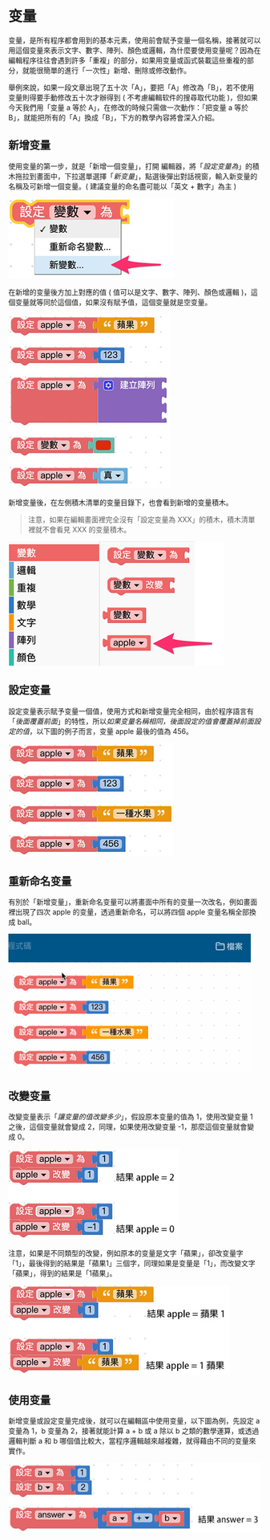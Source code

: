# 变量

变量，是所有程序都會用到的基本元素，使用前會賦予变量一個名稱，接著就可以用這個变量來表示文字、數字、陣列、顏色或邏輯，為什麼要使用变量呢？因為在編輯程序往往會遇到許多「重複」的部分，如果用变量或函式裝載這些重複的部分，就能很簡單的進行「一次性」新增、刪除或修改動作。

舉例來說，如果一段文章出現了五十次「A」，要把「A」修改為「B」，若不使用变量則得要手動修改五十次才辦得到 ( 不考慮編輯软件的搜尋取代功能 )，但如果今天我們用「变量 a 等於 A」，在修改的時候只需做一次動作：「把变量 a 等於 B」，就能把所有的「A」換成「B」，下方的教學內容將會深入介紹。

## 新增变量

使用变量的第一步，就是「新增一個变量」，打開 編輯器，將「*設定变量為*」的積木拖拉到畫面中，下拉選單選擇「*新变量*」，點選後彈出對話視窗，輸入新变量的名稱及可新增一個变量。( 建議变量的命名盡可能以「英文 + 數字」為主 )

![变量](../images/zh-tw/docs/webbit/basic/variables-01.jpg)

在新增的变量後方加上對應的值 ( 值可以是文字、數字、陣列、顏色或邏輯 )，這個变量就等同於這個值，如果沒有賦予值，這個变量就是空变量。

![变量](../images/zh-tw/docs/webbit/basic/variables-03.jpg)

新增变量後，在左側積木清單的变量目錄下，也會看到新增的变量積木。

> 注意，如果在編輯畫面裡完全沒有「設定变量為 XXX」的積木，積木清單裡就不會看見 XXX 的变量積木。

![变量](../images/zh-tw/docs/webbit/basic/variables-02.jpg)

## 設定变量

設定变量表示賦予变量一個值，使用方式和新增变量完全相同，由於程序語言有「*後面覆蓋前面*」的特性，所以*如果变量名稱相同，後面設定的值會覆蓋掉前面設定的值*，以下圖的例子而言，变量 apple 最後的值為 456。

![变量](../images/zh-tw/docs/webbit/basic/variables-04.jpg)

## 重新命名变量

有別於「新增变量」，重新命名变量可以將畫面中所有的变量一次改名，例如畫面裡出現了四次 apple 的变量，透過重新命名，可以將四個 apple 变量名稱全部換成 ball。

![变量](../images/zh-tw/docs/webbit/basic/variables-05.gif)

## 改變变量

改變变量表示「*讓变量的值改變多少*」，假設原本变量的值為 1，使用改變变量 1 之後，這個变量就會變成 2，同理，如果使用改變变量 -1，那麼這個变量就會變成 0。

![变量](../images/zh-tw/docs/webbit/basic/variables-06.jpg)

注意，如果是不同類型的改變，例如原本的变量是文字「蘋果」，卻改变量字「1」，最後得到的結果是「蘋果1」三個字，同理如果是变量是「1」，而改變文字「蘋果」，得到的結果是「1蘋果」。

![变量](../images/zh-tw/docs/webbit/basic/variables-07.jpg)

## 使用变量

新增变量或設定变量完成後，就可以在編輯區中使用变量，以下圖為例，先設定 a 变量為 1，b 变量為 2，接著就能計算 a + b 或 a 除以 b 之類的數學運算，或透過邏輯判斷 a 和 b 哪個值比較大，當程序邏輯越來越複雜，就得藉由不同的变量來實作。

![变量](../images/zh-tw/docs/webbit/basic/variables-08.jpg)


